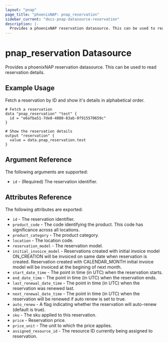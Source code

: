 ```yaml
---
layout: "pnap"
page_title: "phoenixNAP: pnap_reservation"
sidebar_current: "docs-pnap-datasource-reservation"
description: |-
  Provides a phoenixNAP reservation datasource. This can be used to read reservation details.
---
```


# pnap_reservation Datasource

Provides a phoenixNAP reservation datasource. This can be used to read reservation details.



## Example Usage

Fetch a reservation by ID and show it's details in alphabetical order. 

```hcl
# Fetch a reservation
data "pnap_reservation" "test" {
  id = "e6afba51-7de8-4080-83ab-0f915570659c"
}

# Show the reservation details
output "reservation" {
  value = data.pnap_reservation.test
}
```

## Argument Reference

The following arguments are supported:

* `id` - (Required) The reservation identifier.


## Attributes Reference

The following attributes are exported:

* `id` - The reservation identifier.
* `product_code` - The code identifying the product. This code has significance across all locations.
* `product_category` - The product category.
* `location` - The location code.
* `reservation_model` - The reservation model.
* `initial_invoice_model` - Reservations created with initial invoice model ON_CREATION will be invoiced on same date when reservation is created. Reservation created with CALENDAR_MONTH initial invoice model will be invoiced at the begining of next month.
* `start_date_time` - The point in time (in UTC) when the reservation starts.
* `end_date_time` - The point in time (in UTC) when the reservation ends.
* `last_renewal_date_time` - The point in time (in UTC) when the reservation was renewed last.
* `next_renewal_date_time` - The point in time (in UTC) when the reservation will be renewed if auto renew is set to true.
* `auto_renew` - A flag indicating whether the reservation will auto-renew (default is true).
* `sku` - The sku applied to this reservation.
* `price` - Reservation price.
* `price_unit` - The unit to which the price applies.
* `assigned_resource_id` - The resource ID currently being assigned to reservation.
